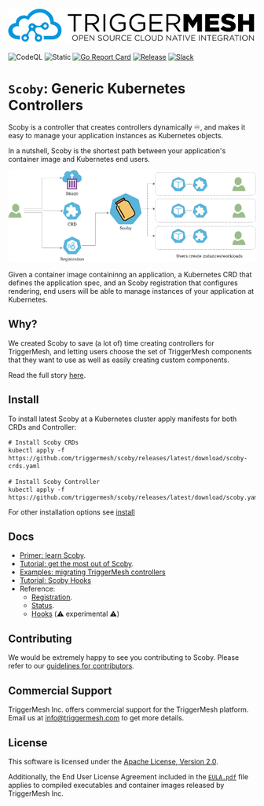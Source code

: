 ![TriggerMesh Logo](docs/assets/images/triggermesh-logo.png)

![CodeQL](https://github.com/triggermesh/scoby/actions/workflows/codeql.yaml/badge.svg?branch=main)
![Static](https://github.com/triggermesh/scoby/actions/workflows/static.yaml/badge.svg?branch=main)
[![Go Report Card](https://goreportcard.com/badge/github.com/triggermesh/scoby)](https://goreportcard.com/report/github.com/triggermesh/scoby)
[![Release](https://img.shields.io/github/v/release/triggermesh/scoby?label=release)](https://github.com/triggermesh/scoby/releases)
[![Slack](https://img.shields.io/badge/Slack-Join%20chat-4a154b?style=flat&logo=slack)](https://join.slack.com/t/triggermesh-community/shared_invite/zt-1kngevosm-MY7kqn9h6bT08hWh8PeltA)

# `Scoby`: Generic Kubernetes Controllers

Scoby is a controller that creates controllers dynamically :infinity:, and makes it easy to manage your application instances as Kubernetes objects.

In a nutshell, Scoby is the shortest path between your application's container image and Kubernetes end users.

![scoby user overview](docs/assets/images/scoby-user-overview.png)

Given a container image containinng an application, a Kubernetes CRD that defines the application spec, and an Scoby registration that configures rendering, end users will be able to manage instances of your application at Kubernetes.

## Why?

We created Scoby to save (a lot of) time creating controllers for TriggerMesh, and letting users choose the set of TriggerMesh components that they want to use as well as easily creating custom components.

Read the full story [here](docs/why.md).

## Install

To install latest Scoby at a Kubernetes cluster apply manifests for both CRDs and Controller:

```console
# Install Scoby CRDs
kubectl apply -f https://github.com/triggermesh/scoby/releases/latest/download/scoby-crds.yaml

# Install Scoby Controller
kubectl apply -f https://github.com/triggermesh/scoby/releases/latest/download/scoby.yaml
```

For other installation options see [install](docs/install.md)

## Docs

- [Primer: learn Scoby](docs/primer.md).
- [Tutorial: get the most out of Scoby](docs/tutorial.md).
- [Examples: migrating TriggerMesh controllers](docs/triggermesh/README.md)
- [Tutorial: Scoby Hooks](docs/hooks-tutorial.md)
- Reference:
  - [Registration](docs/reference/registration.md).
  - [Status](docs/reference/status.md).
  - [Hooks](docs/reference/hooks.md) (:warning: experimental :warning:)

## Contributing

We would be extremely happy to see you contributing to Scoby. Please refer to our [guidelines for contributors](docs/contributing.md).

## Commercial Support

TriggerMesh Inc. offers commercial support for the TriggerMesh platform. Email us at <info@triggermesh.com> to get more
details.

## License

This software is licensed under the [Apache License, Version 2.0][asl2].

Additionally, the End User License Agreement included in the [`EULA.pdf`](EULA.pdf) file applies to compiled
executables and container images released by TriggerMesh Inc.

[asl2]: https://www.apache.org/licenses/LICENSE-2.0
